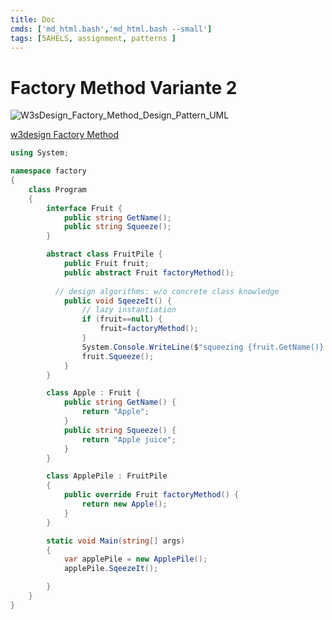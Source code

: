 ```yaml
---
title: Doc
cmds: ['md_html.bash','md_html.bash --small']
tags: [5AHELS, assignment, patterns ]
---
```


# Factory Method Variante 2

![W3sDesign_Factory_Method_Design_Pattern_UML](fig/W3sDesign_Factory_Method_Design_Pattern_UML.jpg)



[w3design Factory Method](http://w3sdesign.com/?gr=c03&ugr=proble#gf)

```csharp
using System;

namespace factory
{
    class Program
    {
        interface Fruit {
            public string GetName();
            public string Squeeze();
        }

        abstract class FruitPile {
            public Fruit fruit;
            public abstract Fruit factoryMethod();
            
          // design algorithms: w/o concrete class knowledge
            public void SqeezeIt() {
                // lazy instantiation
                if (fruit==null) {
                    fruit=factoryMethod();
                }
                System.Console.WriteLine($"squeezing {fruit.GetName()} gives {fruit.Squeeze()} ");
                fruit.Squeeze();
            }
        }

        class Apple : Fruit {
            public string GetName() {
                return "Apple";
            }
            public string Squeeze() {
                return "Apple juice";
            }
        }

        class ApplePile : FruitPile
        {
            public override Fruit factoryMethod() {
                return new Apple();
            }
        }

        static void Main(string[] args)
        {
            var applePile = new ApplePile();
            applePile.SqeezeIt();

        }
    }
}
	
```

